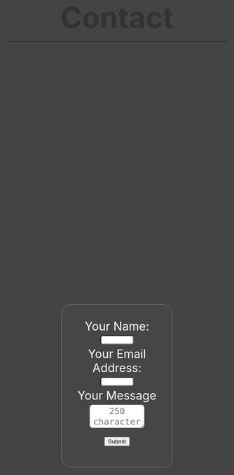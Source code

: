 <!DOCTYPE html>
<html>
    <head>
        <style>
            * {
                margin:0;
            }
            html{
                background-color: #444;
                background-image: url("https://images.pexels.com/photos/4827/nature-forest-trees-fog.jpeg?cs=srgb&dl=pexels-jaymantri-4827.jpg&fm=jpg");
                font-family: arial;
                font-size: 14pt;
                color: #333;
            }
            h1 {
                font-size: 50pt;
                text-align: center;
                margin-top: 5vh;
            }
            #formStyle {
                display: flex;
                flex-direction: column;
                margin-top: 15vh;
                -webkit-backdrop-filter: blur(2px);
                backdrop-filter: blur(10px);
                background-color: rgba(77,77,77,0.33);
                border: 1px solid #777;
                width: 50%;
                margin-left: auto;
                margin-right: auto;
                border-radius: 22px;
                text-align: center;
                align-content: center;
            }
            form label {
                display: block;
                text-align: center;
                margin-top: 2%;
                margin-bottom: 2%;
                font-size: 20pt;
                color: #fff;
            }
            form input[type=text] {
                text-align: center;
                width: 30%;
                border-radius: 5px;
            }
            form textarea {
                width: 50%;
                height: 90%;
                font-size: 15pt;
                text-align: center;
                border-radius: 7px;
            }
            form button {
                display: block;
                margin: 20px auto 20px auto;
            }
        </style>
    </head>
    <body>
        <section> 
                <h1>Contact</h1>
                <hr>
                <div id="formStyle">
                <p>
                    <form action="https://formspree.io/taylorynyx@gmail.com"
                    method="post">
                        <label for="nameInput">Your Name:</label>
                        <input id="nameInput" type="text" name="name" required maxlength="30">
                        <label for="emailInput">Your Email Address:</label>
                        <input id="emailInput" type="text" name="emailInput" required maxlength="30">
                        <label for= "message">Your Message</label>
                        <textarea id="message" type="text" name="message" required maxlength="250" placeholder="250 character max"></textarea>
                        <button type="submit">Submit</button>
                    </form>
                </p>
            </div>
        </section>
    </body>
</html>
